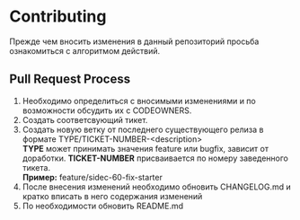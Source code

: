 # Contributing

Прежде чем вносить изменения в данный репозиторий просьба ознакомиться с алгоритмом действий.

## Pull Request Process

1. Необходимо определиться с вносимыми изменениями и по возможности обсудить их с CODEOWNERS.
2. Создать соответсвующий тикет.
3. Создать новую ветку от последнего существующего релиза в формате TYPE/TICKET-NUMBER-\<description\>     
   **TYPE** может принимать значения feature или bugfix, зависит от доработки.
   **TICKET-NUMBER** присваивается по номеру заведенного тикета.    
   **Пример:** feature/sidec-60-fix-starter
4. После внесения изменений необходимо обновить CHANGELOG.md и кратко вписать в него содержания изменений
5. По необходимости обновить README.md